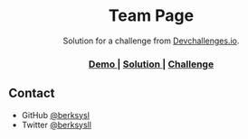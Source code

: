 
<h1 align="center">Team Page</h1>

<div align="center">
   Solution for a challenge from  <a href="http://devchallenges.io" target="_blank">Devchallenges.io</a>.
</div>

<div align="center">
  <h3>
    <a href="https://gracious-bose-b1f0f4.netlify.app/">
      Demo
    </a>
    <span> | </span>
    <a href="https://github.com/berksysl/Team_page">
      Solution
    </a>
    <span> | </span>
    <a href="https://devchallenges.io/challenges/hhmesazsqgKXrTkYkt0U">
      Challenge
    </a>
  </h3>
</div>

## Contact
- GitHub [@berksysl](https://github.com/berksysl)
- Twitter [@berksysll](https://twitter.com/berksysll)
